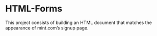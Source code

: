 # HTML-Forms
This project consists of building an HTML document that matches the appearance of mint.com’s signup page.
